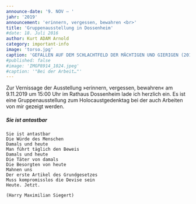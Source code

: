 ```yaml
---
announce-date: '9. NOV – '
jahr: '2019'
announcement: 'erinnern, vergessen, bewahren <br>'
title: 'Gruppenausstellung in Dossenheim'
#date: 18. Juli 2016
author: Kurt ADAM Arnold
category: important-info
image: 'torso.jpg'
caption: 'GEFALLEN AUF DEM SCHLACHTFELD DER MÄCHTIGEN UND GIERIGEN (2016), gearbeitet aus drei mitteinander verbundenen Fichtestämmen'
#published: false
#image: 'IMGP8914_1024.jpeg'
#caption: '"Bei der Arbeit…"'
---
```


Zur Vernissage der Ausstellung »erinnern, vergessen, bewahren« am 9.11.2019 um 15:00 Uhr im Rathaus Dossenheim lade ich herzlich ein. Es ist eine Gruppen&shy;ausstellung zum Holocaust&shy;gedenktag bei der auch Arbeiten von mir gezeigt werden.

##### Sie ist antastbar<style> display:inline-block; </style>

```
Sie ist antastbar
Die Würde des Menschen
Damals und heute
Man führt täglich den Beweis 
Damals und heute
Die Täter von damals
Die Besorgten von heute
Mahnen uns
Der erste Artikel des Grundgesetzes 
Muss kompromisslos die Devise sein 
Heute. Jetzt.

(Harry Maximilian Siegert)
```
